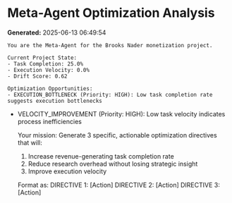 # Meta-Agent Optimization Analysis
**Generated:** 2025-06-13 06:49:54


    You are the Meta-Agent for the Brooks Nader monetization project. 
    
    Current Project State:
    - Task Completion: 25.0%
    - Execution Velocity: 0.0% 
    - Drift Score: 0.62
    
    Optimization Opportunities:
    - EXECUTION_BOTTLENECK (Priority: HIGH): Low task completion rate suggests execution bottlenecks
- VELOCITY_IMPROVEMENT (Priority: HIGH): Low task velocity indicates process inefficiencies
    
    Your mission: Generate 3 specific, actionable optimization directives that will:
    1. Increase revenue-generating task completion rate
    2. Reduce research overhead without losing strategic insight
    3. Improve execution velocity
    
    Format as:
    DIRECTIVE 1: [Action] 
    DIRECTIVE 2: [Action]
    DIRECTIVE 3: [Action]
    
